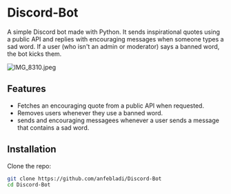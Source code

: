 # Discord-Bot
A simple Discord bot made with Python. It sends inspirational quotes using a public API and replies with encouraging messages when someone types a sad word. If a user (who isn't an admin or moderator) says a banned word, the bot kicks them.

<img src="https://imglink.io/i/b86ed536-a2ff-422f-bd82-5bae6be6f79a.jpeg" alt="IMG_8310.jpeg">


## Features

- Fetches an encouraging quote from a public API when requested.
- Removes users whenever they use a banned word.
- sends and encouraging messagees whenever a user sends a message that contains a sad word.

## Installation

Clone the repo:

```bash
git clone https://github.com/anfebladi/Discord-Bot
cd Discord-Bot

